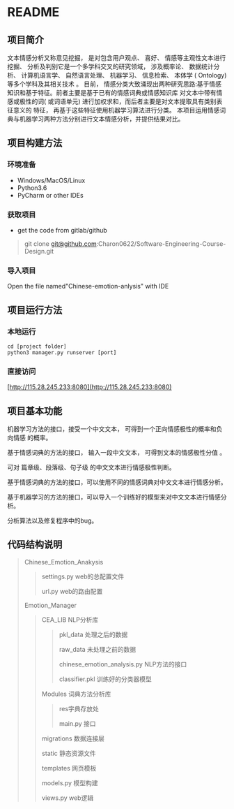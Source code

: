 # README

## 项目简介

文本情感分析又称意见挖掘， 是对包含用户观点、 喜好、 情感等主观性文本进行挖掘、 分析及判别它是一个多学科交叉的研究领域， 涉及概率论、 数据统计分析、 计算机语言学、 自然语言处理、 机器学习、 信息检索、 本体学 ( Ontology) 等多个学科及其相关技术 。
目前， 情感分类大致涌现出两种研究思路:基于情感知识和基于特征。前者主要是基于已有的情感词典或情感知识库 对文本中带有情感或极性的词( 或词语单元) 进行加权求和，而后者主要是对文本提取具有类别表征意义的 特征， 再基于这些特征使用机器学习算法进行分类。
本项目运用情感词典与机器学习两种方法分别进行文本情感分析，并提供结果对比。


## 项目构建方法

### 环境准备

- Windows/MacOS/Linux
- Python3.6
- PyCharm or other IDEs

### 获取项目

- get the code from gitlab/github


 > git clone git@github.com:Charon0622/Software-Engineering-Course-Design.git

### 导入项目
Open the file named"Chinese-emotion-anlysis" with IDE

## 项目运行方法

### 本地运行
```
cd [project folder]
python3 manager.py runserver [port]
```
### 直接访问
[http://115.28.245.233:8080](http://115.28.245.233:8080)

## 项目基本功能

机器学习方法的接口，接受一个中文文本， 可得到一个正向情感极性的概率和负向情感
的概率。

基于情感词典的方法的接口， 输入一段中文文本， 可得到文本的情感极性分值 。

可对 篇章级、段落级、句子级 的中文文本进行情感极性判断。

基于情感词典的方法的接口，可以使用不同的情感词典对中文文本进行情感分析。

基于机器学习的方法的接口，可以导入一个训练好的模型来对中文文本进行情感分析。

分析算法以及修复程序中的bug。

## 代码结构说明

> Chinese_Emotion_Anakysis
>
> > settings.py web的总配置文件
> >
> > url.py web的路由配置
>
> Emotion_Manager 
>
> > CEA_LIB NLP分析库
> >
> > > pkl_data 处理之后的数据
> > >
> > > raw_data 未处理之前的数据
> > >
> > > chinese_emotion_analysis.py NLP方法的接口
> > >
> > > classifier.pkl 训练好的分类器模型
> >
> > Modules 词典方法分析库
> >
> > > res字典存放处
> > >
> > > main.py 接口
> >
> > migrations 数据连接层
> >
> > static 静态资源文件
> >
> > templates 网页模板
> >
> > models.py 模型构建
> >
> > views.py web逻辑